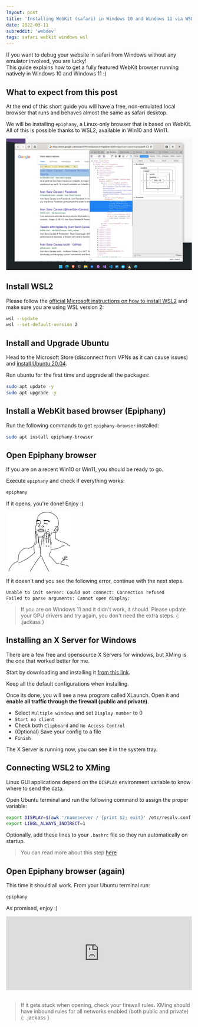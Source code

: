 ```yaml
---
layout: post
title: 'Installing WebKit (safari) in Windows 10 and Windows 11 via WSL2'
date: 2022-03-11
subreddit: 'webdev'
tags: safari webkit windows wsl
---
```


If you want to debug your website in safari from Windows without any emulator involved, you are lucky!<br />
This guide explains how to get a fully featured WebKit browser running natively in Windows 10 and Windows 11 :)

<!-- more -->

## What to expect from this post

At the end of this short guide you will have a free, non-emulated local browser that runs and behaves almost the same as safari desktop.

We will be installing `epiphany`, a Linux-only browser that is based on WebKit. All of this is possible thanks to WSL2, available in Win10 and Win11.

[![](/assets/posts/safari-webkit-wsl2-windows10-windows11/result.jpg)](/assets/posts/safari-webkit-wsl2-windows10-windows11/result.jpg)

## Install WSL2

Please follow the [official Microsoft instructions on how to install WSL2](https://docs.microsoft.com/en-us/windows/wsl/install) and make sure you are using WSL version 2:

```bash
wsl --update
wsl --set-default-version 2
```

## Install and Upgrade Ubuntu

Head to the Microsoft Store (disconnect from VPNs as it can cause issues) and [install Ubuntu 20.04](https://www.microsoft.com/store/productId/9N6SVWS3RX71).

Run ubuntu for the first time and upgrade all the packages:

```bash
sudo apt update -y
sudo apt upgrade -y
```

## Install a WebKit based browser (Epiphany)

Run the following commands to get `epiphany-browser` installed:

```bash
sudo apt install epiphany-browser
```

## Open Epiphany browser

If you are on a recent Win10 or Win11, you should be ready to go.

Execute `epiphany` and check if everything works:

```bash
epiphany
```

If it opens, you're done! Enjoy :)

<img src="/assets/img/so_good.png" style="margin: 0 auto; width: 175px" />

If it doesn't and you see the following error, continue with the next steps.

```
Unable to init server: Could not connect: Connection refused
Failed to parse arguments: Cannot open display:
```

> If you are on Windows 11 and it didn't work, it should. Please update your GPU drivers and try again, you don't need the extra steps.
{: .jackass }

## Installing an X Server for Windows

There are a few free and opensource X Servers for windows, but XMing is the one that worked better for me.

Start by downloading and installing it [from this link](https://sourceforge.net/projects/xming/).

Keep all the default configurations when installing.

Once its done, you will see a new program called XLaunch.
Open it and **enable all traffic through the firewall (public and private)**.

- Select `Multiple windows` and set `Display number` to 0
- `Start no client`
- Check both `Clipboard` and `No Access Control`
- (Optional) Save your config to a file
- `Finish`

The X Server is running now, you can see it in the system tray.

## Connecting WSL2 to XMing

Linux GUI applications depend on the `DISPLAY` environment variable to know where to send the data.

Open Ubuntu terminal and run the following command to assign the proper variable:

```bash
export DISPLAY=$(awk '/nameserver / {print $2; exit}' /etc/resolv.conf 2>/dev/null):0
export LIBGL_ALWAYS_INDIRECT=1
```

Optionally, add these lines to your `.bashrc` file so they run automatically on startup.

> You can read more about this step [here](https://wiki.ubuntu.com/WSL#Running_Graphical_Applications)

## Open Epiphany browser (again)

This time it should all work. From your Ubuntu terminal run:

```bash
epiphany
```

As promised, enjoy :)

<div style="margin: 0 auto 2rem auto; height: 200px">
    <iframe src="https://giphy.com/embed/cF7QqO5DYdft6" width="100%" height="100%" frameBorder="0" class="giphy-embed" allowFullScreen></iframe>
</div>

> If it gets stuck when opening, check your firewall rules. XMing should have inbound rules for all networks enabled (both public and private)
{: .jackass }
